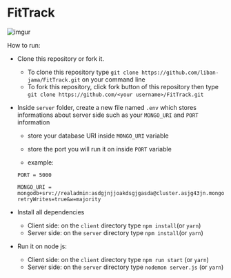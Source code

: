 # FitTrack

![imgur](https://i.imgur.com/nStxsyk.gif)

How to run:

- Clone this repository or fork it.
  - To clone this repository type `git clone https://github.com/liban-jama/FitTrack.git` on your command line
  - To fork this repository, click fork button of this repository then type `git clone https://github.com/<your username>/FitTrack.git`
  
- Inside `server` folder, create a new file named `.env` which stores informations about server side such as your `MONGO_URI` and `PORT` information
  
  - store your database URI inside `MONGO_URI` variable
  - store the port you will run it on inside `PORT` variable

  
  - example:
  ```
  PORT = 5000

  MONGO_URI = mongodb+srv://realadmin:asdgjnjjoakdsgjgasda@cluster.asjg43jn.mongodb.net/?retryWrites=true&w=majority
  ```

- Install all dependencies

  - Client side: on the `client` directory type `npm install`(or `yarn`)
  - Server side: on the `server` directory type `npm install`(or `yarn`)

- Run it on node js:
  - Client side: on the `client` directory type `npm run start` (or `yarn`)
  - Server side: on the `server` directory type `nodemon server.js` (or `yarn`)
